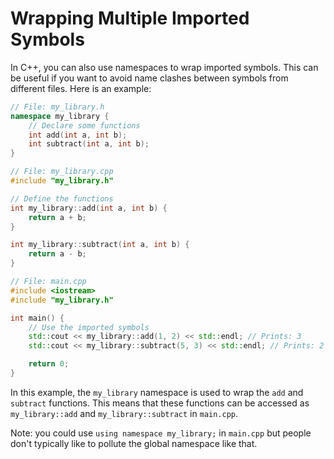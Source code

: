 # Wrapping Multiple Imported Symbols

In C++, you can also use namespaces to wrap imported symbols. This can be useful if you want to avoid name clashes between symbols from different files. Here is an example:

```cpp
// File: my_library.h
namespace my_library {
    // Declare some functions
    int add(int a, int b);
    int subtract(int a, int b);
}
```

```cpp
// File: my_library.cpp
#include "my_library.h"

// Define the functions
int my_library::add(int a, int b) {
    return a + b;
}

int my_library::subtract(int a, int b) {
    return a - b;
}
```

```cpp
// File: main.cpp
#include <iostream>
#include "my_library.h"

int main() {
    // Use the imported symbols
    std::cout << my_library::add(1, 2) << std::endl; // Prints: 3
    std::cout << my_library::subtract(5, 3) << std::endl; // Prints: 2

    return 0;
}
```

In this example, the `my_library` namespace is used to wrap the `add` and `subtract` functions. This means that these functions can be accessed as `my_library::add` and `my_library::subtract` in `main.cpp`.

Note: you could use `using namespace my_library;` in `main.cpp` but people don't typically like to pollute the global namespace like that.
